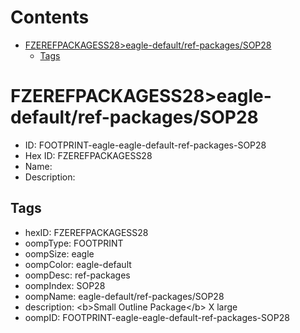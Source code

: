 



Contents
========

* [FZEREFPACKAGESS28>eagle-default/ref-packages/SOP28](#fzerefpackagess28eagle-defaultref-packagessop28)
	* [Tags](#tags)

# FZEREFPACKAGESS28>eagle-default/ref-packages/SOP28

- ID: FOOTPRINT-eagle-eagle-default-ref-packages-SOP28
- Hex ID: FZEREFPACKAGESS28
- Name: 
- Description: 

## Tags

- hexID: FZEREFPACKAGESS28
- oompType: FOOTPRINT
- oompSize: eagle
- oompColor: eagle-default
- oompDesc: ref-packages
- oompIndex: SOP28
- oompName: eagle-default/ref-packages/SOP28
- description: &lt;b&gt;Small Outline Package&lt;/b&gt; X large
- oompID: FOOTPRINT-eagle-eagle-default-ref-packages-SOP28
